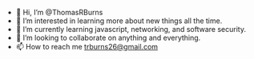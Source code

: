 - 👋 Hi, I’m @ThomasRBurns
- 👀 I’m interested in learning more about new things all the time. 
- 🌱 I’m currently learning javascript, networking, and software security.
- 💞️ I’m looking to collaborate on anything and everything.
- 📫 How to reach me trburns26@gmail.com

<!---
ThomasRBurns/ThomasRBurns is a ✨ special ✨ repository because its `README.md` (this file) appears on your GitHub profile.
You can click the Preview link to take a look at your changes.
--->
